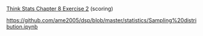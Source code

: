 [Think Stats Chapter 8 Exercise 2](http://greenteapress.com/thinkstats2/html/thinkstats2009.html#toc77) (scoring)

https://github.com/ame2005/dsp/blob/master/statistics/Sampling%20distribution.ipynb
